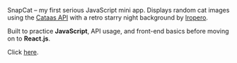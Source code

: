 SnapCat – my first serious JavaScript mini app. Displays random cat images using the [Cataas API](https://cataas.com/) with a retro starry night background by [lropero](https://github.com/lropero/starry-night).

Built to practice **JavaScript**, API usage, and front-end basics before moving on to **React.js**.

Click [here](#).
